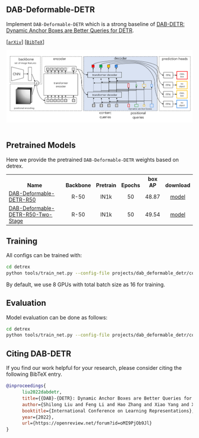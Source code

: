 ## DAB-Deformable-DETR

Implement `DAB-Deformable-DETR` which is a strong baseline of [DAB-DETR: Dynamic Anchor Boxes are Better Queries for DETR](https://arxiv.org/abs/2201.12329).

[[`arXiv`](https://arxiv.org/abs/2201.12329)] [[`BibTeX`](#citing-dab-detr)]

<div align="center">
  <img src="./assets/dab_detr_overall.png"/>
</div><br/>

## Pretrained Models
Here we provide the pretrained `DAB-Deformable-DETR` weights based on detrex.
<table><tbody>
<!-- START TABLE -->
<!-- TABLE HEADER -->
<th valign="bottom">Name</th>
<th valign="bottom">Backbone</th>
<th valign="bottom">Pretrain</th>
<th valign="bottom">Epochs</th>
<th valign="bottom">box<br/>AP</th>
<th valign="bottom">download</th>
<!-- TABLE BODY -->
<!-- ROW: dab_deformable_detr_r50_50ep -->
 <tr><td align="left"><a href="configs/dab_deformable_detr_r50_50ep.py">DAB-Deformable-DETR-R50</a></td>
<td align="center">R-50</td>
<td align="center">IN1k</td>
<td align="center">50</td>
<td align="center">48.87</td>
<td align="center"> <a href="">model</a></td>
</tr>
<!-- ROW: dab_deformable_detr_r50_two_stage_50ep -->
 <tr><td align="left"><a href="configs/dab_deformable_detr_r50_50ep_two_stage.py">DAB-Deformable-DETR-R50-Two-Stage</a></td>
<td align="center">R-50</td>
<td align="center">IN1k</td>
<td align="center">50</td>
<td align="center">49.54</td>
<td align="center"> <a href="">model</a></td>
</tr>
</tbody></table>


## Training
All configs can be trained with:
```bash
cd detrex
python tools/train_net.py --config-file projects/dab_deformable_detr/configs/path/to/config.py --num-gpus 8
```
By default, we use 8 GPUs with total batch size as 16 for training.

## Evaluation
Model evaluation can be done as follows:
```bash
cd detrex
python tools/train_net.py --config-file projects/dab_deformable_detr/configs/path/to/config.py --eval-only train.init_checkpoint=/path/to/model_checkpoint
```

## Citing DAB-DETR
If you find our work helpful for your research, please consider citing the following BibTeX entry.

```BibTex
@inproceedings{
      liu2022dabdetr,
      title={{DAB}-{DETR}: Dynamic Anchor Boxes are Better Queries for {DETR}},
      author={Shilong Liu and Feng Li and Hao Zhang and Xiao Yang and Xianbiao Qi and Hang Su and Jun Zhu and Lei Zhang},
      booktitle={International Conference on Learning Representations},
      year={2022},
      url={https://openreview.net/forum?id=oMI9PjOb9Jl}
}
```
